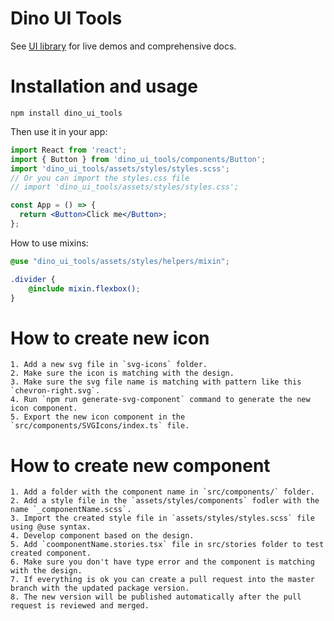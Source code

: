 # Dino UI Tools

See [UI library](https://dinofrontend.github.io/dino_ui_library) for live demos and comprehensive docs.

# Installation and usage
```
npm install dino_ui_tools
```

Then use it in your app:
```jsx
import React from 'react';
import { Button } from 'dino_ui_tools/components/Button';
import 'dino_ui_tools/assets/styles/styles.scss'; 
// Or you can import the styles.css file
// import 'dino_ui_tools/assets/styles/styles.css';

const App = () => {
  return <Button>Click me</Button>;
};
```

How to use mixins:
```scss
@use "dino_ui_tools/assets/styles/helpers/mixin";

.divider {
    @include mixin.flexbox();
}
```

# How to create new icon
    1. Add a new svg file in `svg-icons` folder.
    2. Make sure the icon is matching with the design.
    3. Make sure the svg file name is matching with pattern like this `chevron-right.svg`.
    4. Run `npm run generate-svg-component` command to generate the new icon component.
    5. Export the new icon component in the `src/components/SVGIcons/index.ts` file.

# How to create new component
    1. Add a folder with the component name in `src/components/` folder.
    2. Add a style file in the `assets/styles/components` fodler with the name `_componentName.scss`.
    3. Import the created style file in `assets/styles/styles.scss` file using @use syntax.
    4. Develop component based on the design.
    5. Add `coomponentName.stories.tsx` file in src/stories folder to test created component.
    6. Make sure you don't have type error and the component is matching with the design.
    7. If everything is ok you can create a pull request into the master branch with the updated package version.
    8. The new version will be published automatically after the pull request is reviewed and merged.
